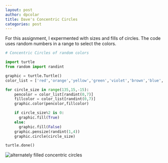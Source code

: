```yaml
---
layout: post
author: dpcolar
title: Dave's Concentric Circles
categories: post
---
```


For this assignment, I expermented with sizes and fills of circles.  The code uses random numbers in a range to select the colors.
<br>

```python
# Concentric Circles of random colors

import turtle
from random import randint

graphic = turtle.Turtle()
color_list = ['red','orange','yellow','green','violet','brown','blue','gray']

for circle_size in range(135,15,-15):
    pencolor = color_list[randint(0,7)]
    fillcolor = color_list[randint(0,7)]
    graphic.color(pencolor,fillcolor)

    if circle_size%2 is 0:
      graphic.fill(True)
    else:
      graphic.fill(False)
    graphic.pensize(randint(1,4))
    graphic.circle(circle_size)

turtle.done()

```

![alternately filled concentric circles](http://www.unc.edu/~pcolar/screenshot.png)
